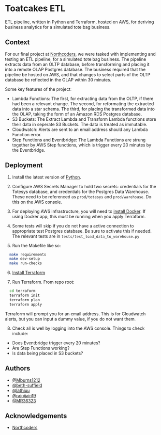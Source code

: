 
# Toatcakes ETL 

ETL pipeline, written in Python and Terraform, hosted on AWS, for deriving business analytics for a simulated tote bag business. 

## Context

For our final project at [Northcoders](https://www.northcoders.com/), we were tasked with implementing and testing an ETL pipeline, for a simulated tote bag business. The pipeline extracts data from an OLTP database, before transforming and placing it into a remote OLAP Postgres database. The business required that the pipeline be hosted on AWS, and that changes to select parts of the OLTP database be reflected in the OLAP within 30 minutes. 

Some key features of the project:

- Lambda Functions: The first, for extracting data from the OLTP, if there had been a relevant change. The second, for reformating the extracted data into a star schema. The third, for placing the transformed data into the OLAP, taking the form of an Amazon RDS Postgres database. 
- S3 Buckets: The Extract Lambda and Transform Lambda functions store their data in seperate S3 Buckets. The data is treated as immutable.
- Cloudwatch: Alerts are sent to an email address should any Lambda Function error.
- Step Functions and Eventbridge: The Lambda Functions are strung together by AWS Step functions, which is trigger every 20 minutes by the Eventbridge.

## Deployment

1. Install the latest version of [Python](https://www.python.org/downloads/). 

2. Configure AWS Secrets Manager to hold two secrets: credentials for the Totesys database, and credentials for the Postgres Data Warehouse. These need to be referenced as ``prod/totesys`` and ``prod/warehouse``. Do this on the AWS console.

3. For deploying AWS infrastructure, you will need to [install Docker](https://docs.docker.com/engine/install/). If using Docker app, this must be running when you apply Terraform.

4. Some tests will skip if you do not have a active connection to appropriate test Postgres database. Be sure to activate this if needed. The relevant tests are in ``tests/test_load_data_to_warehouse.py``

5. Run the Makefile like so: 

```bash
  make requirements
  make dev-setup
  make run-checks
```

6. [Install Terraform](https://developer.hashicorp.com/terraform/install)

7. Run Terraform. From repo root:

```bash
  cd terraform
  terraform init 
  terraform plan
  terraform apply
```

Terraform will prompt you for an email address. This is for Cloudwatch alerts, but you can input a dummy value, if you do not want them. 

8. Check all is well by logging into the AWS console. Things to check include: 

- Does Eventbridge trigger every 20 minutes?
- Are Step Functions working?
- Is data being placed in S3 buckets?

## Authors

- [@Mburns1212](https://www.github.com/Mburns1212)
- [@beth-suffield](https://www.github.com/beth-suffield)
- [@lathiuu](https://www.github.com/lathiuu)
- [@rajnijain19](https://www.github.com/rajnijain19)
- [@MR36323](https://www.github.com/MR36323)


## Acknowledgements

 - [Northcoders](https://www.northcoders.com/)
